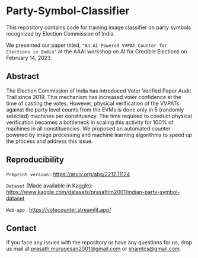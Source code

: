 # Party-Symbol-Classifier
This repository contains code for training image classifier on party symbols recognized by Election Commission of India.

We presented our paper titled, `"An AI-Powered VVPAT Counter for Elections in India"` at the AAAI workshop on AI for Credible Elections on February 14, 2023.

## Abstract

The Election Commission of India has introduced Voter Verified Paper Audit Trail since 2019. This mechanism has increased voter confidence at the time of casting the votes. However, physical verification of the VVPATs against the party level counts from the EVMs is done only in 5 (randomly selected) machines per constituency. The time required to conduct physical verification becomes a bottleneck in scaling this activity for 100% of machines in all constituencies. We proposed an automated counter powered by image processing and machine learning algorithms to speed up the process and address this issue.

## Reproducibility

`Preprint version` : https://arxiv.org/abs/2212.11124

`Dataset` (Made available in Kaggle): https://www.kaggle.com/datasets/prasathm2001/indian-party-symbol-dataset

`Web-app` : https://votecounter.streamlit.app/

## Contact

If you face any issues with the repository or have any questions for us, drop us mail at prasath.murugesan2001@gmail.com or shamtcs@gmail.com.
